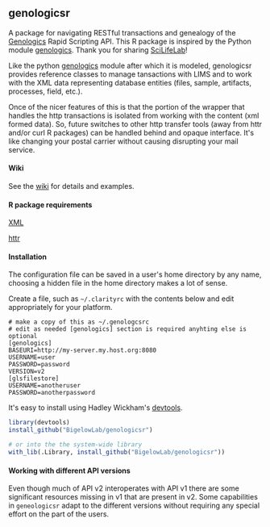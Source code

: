 ## genologicsr

A package for navigating RESTful transactions and genealogy of the [Genologics](http://genologics.com/developer) Rapid Scripting API.  This R package is inspired by the Python module [genologics](https://github.com/SciLifeLab/genologics).  Thank you for sharing [SciLifeLab](http://www.scilifelab.se/)!

Like the python [genologics](https://github.com/SciLifeLab/genologics) module after which it is modeled, genologicsr provides reference classes to manage tansactions with LIMS and to work with the XML data representing database entities (files, sample, artifacts, processes, field, etc.).

Once of the nicer features of this is that the portion of the wrapper that handles the http transactions is isolated from working with the content (xml formed data).  So, future switches to other http transfer tools (away from httr and/or curl R packages) can be handled behind and opaque interface.  It's like changing your postal carrier without causing disrupting your mail service.

#### Wiki

See the [wiki](https://github.com/BigelowLab/genologicsr/wiki) for details and examples.


#### R package requirements

[XML](http://cran.r-project.org/web/packages/XML/index.html)

[httr](http://cran.r-project.org/web/packages/httr/index.html)

#### Installation

The configuration file can be saved in a user's home directory by any name, choosing a hidden file in the home directory makes a lot of sense.

Create a file, such as `~/.clarityrc` with the contents below and edit appropriately for your platform.

```
# make a copy of this as ~/.genologcsrc
# edit as needed [genologics] section is required anyhting else is optional
[genologics]
BASEURI=http://my-server.my.host.org:8080
USERNAME=user
PASSWORD=password
VERSION=v2
[glsfilestore]
USERNAME=anotheruser
PASSWORD=anotherpassword
```

It's easy to install using Hadley Wickham's [devtools](http://cran.r-project.org/web/packages/devtools/index.html).

```R
library(devtools)
install_github("BigelowLab/genologicsr")

# or into the the system-wide library
with_lib(.Library, install_github("BigelowLab/genologicsr"))
```

#### Working with different API versions

Even though much of API v2 interoperates with API v1 there are some significant resources missing in v1 that are present in v2.  Some capabilities in `geneologicsr` adapt to the different versions without requiring any special effort on the part of the users. 
